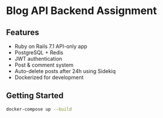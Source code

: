 # Blog API Backend Assignment

## Features
- Ruby on Rails 7.1 API-only app
- PostgreSQL + Redis
- JWT authentication
- Post & comment system
- Auto-delete posts after 24h using Sidekiq
- Dockerized for development

## Getting Started

```bash
docker-compose up --build
